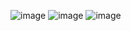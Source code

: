 ![image](https://github.com/AmiyaVatsa/Election-Bonds-India/assets/97239839/51649dd9-345e-4b0e-9404-338630f0b2ee)
![image](https://github.com/AmiyaVatsa/Election-Bonds-India/assets/97239839/266b0f9f-bebb-4e3c-b22a-5882c531644b)
![image](https://github.com/AmiyaVatsa/Election-Bonds-India/assets/97239839/f645661f-ba7a-4504-aa62-0678c6e8dd00)
